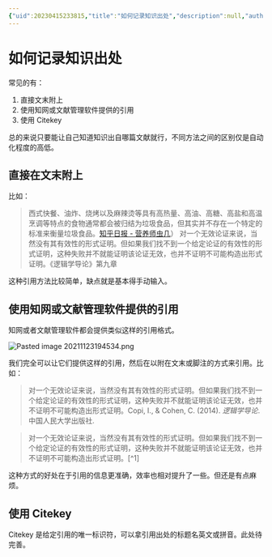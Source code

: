 ```yaml
---
{"uid":20230415233815,"title":"如何记录知识出处","description":null,"author":"Ryooo","type":"basic","draft":false,"editable":false,"modified":20230429180047,"dg-publish":true,"permalink":"/lake-of-knowledge/02///","dgPassFrontmatter":true}
---
```



# 如何记录知识出处

常见的有：

1. 直接文末附上
2. 使用知网或文献管理软件提供的引用
3. 使用 Citekey

总的来说只要能让自己知道知识出自哪篇文献就行，不同方法之间的区别仅是自动化程度的高低。

## 直接在文末附上

比如：

> 西式快餐、油炸、烧烤以及麻辣烫等具有高热量、高油、高糖、高盐和高温烹调等特点的食物通常都会被归结为垃圾食品，但其实并不存在一个特定的标准来衡量垃圾食品。[知乎日报 - 营养师虫几](https://daily.zhihu.com/story/9741722)）
> 对一个无效论证来说，当然没有其有效性的形式证明。但如果我们找不到一个给定论证的有效性的形式证明，这种失败并不就能证明该论证无效，也并不证明不可能构造出形式证明。《逻辑学导论》第九章

这种引用方法比较简单，缺点就是基本得手动输入。

## 使用知网或文献管理软件提供的引用

知网或者文献管理软件都会提供类似这样的引用格式。

![Pasted image 20211123194534.png](https://cdn.pkmer.cn/images/0d65d9a657abfeffc0ea0291ae61881e_MD5.png!pkmer)

我们完全可以让它们提供这样的引用，然后在以附在文末或脚注的方式来引用。比如：

> 对一个无效论证来说，当然没有其有效性的形式证明。但如果我们找不到一个给定论证的有效性的形式证明，这种失败并不就能证明该论证无效，也并不证明不可能构造出形式证明。Copi, I., & Cohen, C. (2014). _逻辑学导论_. 中国人民大学出版社.

> 对一个无效论证来说，当然没有其有效性的形式证明。但如果我们找不到一个给定论证的有效性的形式证明，这种失败并不就能证明该论证无效，也并不证明不可能构造出形式证明。[^1]

这种方式的好处在于引用的信息更准确，效率也相对提升了一些。但还是有点麻烦。

## 使用 Citekey

Citekey 是给定引用的唯一标识符，可以拿引用出处的标题名英文或拼音。此处待完善。
